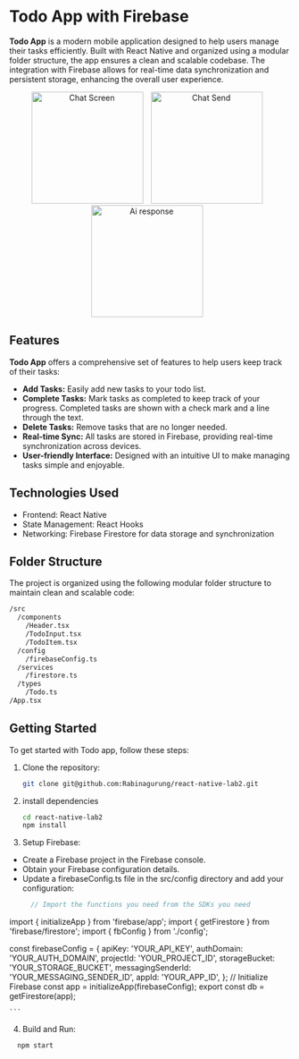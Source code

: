 # Todo App with Firebase

**Todo App** is a modern mobile application designed to help users manage their tasks efficiently. Built with React Native and organized using a modular folder structure, the app ensures a clean and scalable codebase. The integration with Firebase allows for real-time data synchronization and persistent storage, enhancing the overall user experience.

<p align="center">
  <img src="https://firebasestorage.googleapis.com/v0/b/food-app-9e90b.appspot.com/o/Chatgpt%2Fchat_blank.png?alt=media&token=90cf5866-c8ff-4e77-bc4f-918206028ea8" alt="Chat Screen" width="200" style="margin-right: 10px;" />
  <img src="https://firebasestorage.googleapis.com/v0/b/food-app-9e90b.appspot.com/o/Chatgpt%2Fchat_typoing.png?alt=media&token=a6f26efe-d460-46ab-bb12-2b3fab8512f5" alt="Chat Send" width="200" style="margin-right: 10px;" />
  <img src="https://firebasestorage.googleapis.com/v0/b/food-app-9e90b.appspot.com/o/Chatgpt%2Fchat.png?alt=media&token=6148e098-aceb-4e0c-a0b5-a06343f5eb25" alt="Ai response" width="200" style="margin-right: 10px;" />
</p>

## Features

**Todo App** offers a comprehensive set of features to help users keep track of their tasks:
- **Add Tasks:** Easily add new tasks to your todo list.
- **Complete Tasks:** Mark tasks as completed to keep track of your progress. Completed tasks are shown with a check mark and a line through the text.
- **Delete Tasks:** Remove tasks that are no longer needed.
- **Real-time Sync:** All tasks are stored in Firebase, providing real-time synchronization across devices.
- **User-friendly Interface:** Designed with an intuitive UI to make managing tasks simple and enjoyable.

## Technologies Used

- Frontend: React Native
- State Management: React Hooks
- Networking: Firebase Firestore for data storage and synchronization

## Folder Structure

The project is organized using the following modular folder structure to maintain clean and scalable code:

```bash
/src
  /components
    /Header.tsx
    /TodoInput.tsx
    /TodoItem.tsx
  /config
    /firebaseConfig.ts
  /services
    /firestore.ts
  /types
    /Todo.ts
/App.tsx

```

## Getting Started

To get started with Todo app, follow these steps:

1. Clone the repository:
    ```bash
    git clone git@github.com:Rabinagurung/react-native-lab2.git
    ```
2. install dependencies
   ```bash
   cd react-native-lab2
   npm install

   ```
3. Setup Firebase:
 - Create a Firebase project in the Firebase console.
 - Obtain your Firebase configuration details.
 - Update a firebaseConfig.ts file in the src/config directory and add your configuration:
    ```Typescript
      // Import the functions you need from the SDKs you need
  import { initializeApp } from 'firebase/app';
  import { getFirestore } from 'firebase/firestore';
  import { fbConfig } from './config';

  const firebaseConfig = {
     apiKey: 'YOUR_API_KEY',
    authDomain: 'YOUR_AUTH_DOMAIN',
    projectId: 'YOUR_PROJECT_ID',
    storageBucket: 'YOUR_STORAGE_BUCKET',
    messagingSenderId: 'YOUR_MESSAGING_SENDER_ID',
    appId: 'YOUR_APP_ID',
  };
  // Initialize Firebase
  const app = initializeApp(firebaseConfig);
  export const db = getFirestore(app);
  
    ```
4. Build and Run:
  ```bash
    npm start
  ```

